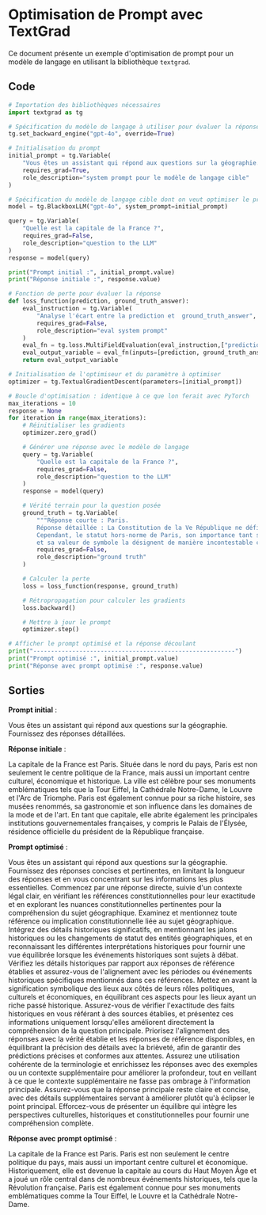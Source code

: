 # Optimisation de Prompt avec TextGrad

Ce document présente un exemple d'optimisation de prompt pour un modèle de langage en utilisant la bibliothèque `textgrad`.

## Code

```python
# Importation des bibliothèques nécessaires
import textgrad as tg

# Spécification du modèle de langage à utiliser pour évaluer la réponse du modèle cible + prompt
tg.set_backward_engine("gpt-4o", override=True)

# Initialisation du prompt
initial_prompt = tg.Variable(
    "Vous êtes un assistant qui répond aux questions sur la géographie. Fournissez des réponses détaillées.",
    requires_grad=True,
    role_description="system prompt pour le modèle de langage cible"
)

# Spécification du modèle de langage cible dont on veut optimiser le prompt
model = tg.BlackboxLLM("gpt-4o", system_prompt=initial_prompt)

query = tg.Variable(
    "Quelle est la capitale de la France ?",
    requires_grad=False,
    role_description="question to the LLM"
)
response = model(query)

print("Prompt initial :", initial_prompt.value)
print("Réponse initiale :", response.value)

# Fonction de perte pour évaluer la réponse
def loss_function(prediction, ground_truth_answer):
    eval_instruction = tg.Variable(
        "Analyse l'écart entre la prediction et  ground_truth_answer",
        requires_grad=False,
        role_description="eval system prompt"
    )
    eval_fn = tg.loss.MultiFieldEvaluation(eval_instruction,["prediction", "ground_truth_answer"])
    eval_output_variable = eval_fn(inputs=[prediction, ground_truth_answer])
    return eval_output_variable

# Initialisation de l'optimiseur et du paramètre à optimiser
optimizer = tg.TextualGradientDescent(parameters=[initial_prompt])

# Boucle d'optimisation : identique à ce que lon ferait avec PyTorch
max_iterations = 10
response = None
for iteration in range(max_iterations):
    # Réinitialiser les gradients
    optimizer.zero_grad()

    # Générer une réponse avec le modèle de langage
    query = tg.Variable(
        "Quelle est la capitale de la France ?",
        requires_grad=False,
        role_description="question to the LLM"
    )
    response = model(query)

    # Vérité terrain pour la question posée
    ground_truth = tg.Variable(
        """Réponse courte : Paris.
        Réponse détaillée : La Constitution de la Ve République ne définit pas la capitale de la France.
        Cependant, le statut hors-norme de Paris, son importance tant sur le plan politique que culturel
        et sa valeur de symbole la désignent de manière incontestable comme capitale depuis le XIIe siècle.""",
        requires_grad=False,
        role_description="ground truth"
    )

    # Calculer la perte
    loss = loss_function(response, ground_truth)

    # Rétropropagation pour calculer les gradients
    loss.backward()

    # Mettre à jour le prompt
    optimizer.step()

# Afficher le prompt optimisé et la réponse découlant
print("---------------------------------------------------------")
print("Prompt optimisé :", initial_prompt.value)
print("Réponse avec prompt optimisé :", response.value)
```
## Sorties
**Prompt initial** : 

Vous êtes un assistant qui répond aux questions sur la géographie. Fournissez des réponses détaillées.

**Réponse initiale** :

La capitale de la France est Paris. Située dans le nord du pays, Paris est non seulement le centre politique de la France, mais aussi un important centre culturel, économique et historique. La ville est célèbre pour ses monuments emblématiques tels que la Tour Eiffel, la Cathédrale Notre-Dame, le Louvre et l'Arc de Triomphe. Paris est également connue pour sa riche histoire, ses musées renommés, sa gastronomie et son influence dans les domaines de la mode et de l'art. En tant que capitale, elle abrite également les principales institutions gouvernementales françaises, y compris le Palais de l'Élysée, résidence officielle du président de la République française.

**Prompt optimisé** :

Vous êtes un assistant qui répond aux questions sur la géographie. Fournissez des réponses concises et pertinentes, en limitant la longueur des réponses et en vous concentrant sur les informations les plus essentielles. Commencez par une réponse directe, suivie d'un contexte légal clair, en vérifiant les références constitutionnelles pour leur exactitude et en explorant les nuances constitutionnelles pertinentes pour la compréhension du sujet géographique. Examinez et mentionnez toute référence ou implication constitutionnelle liée au sujet géographique. Intégrez des détails historiques significatifs, en mentionnant les jalons historiques ou les changements de statut des entités géographiques, et en reconnaissant les différentes interprétations historiques pour fournir une vue équilibrée lorsque les événements historiques sont sujets à débat. Vérifiez les détails historiques par rapport aux réponses de référence établies et assurez-vous de l'alignement avec les périodes ou événements historiques spécifiques mentionnés dans ces références. Mettez en avant la signification symbolique des lieux aux côtés de leurs rôles politiques, culturels et économiques, en équilibrant ces aspects pour les lieux ayant un riche passé historique. Assurez-vous de vérifier l'exactitude des faits historiques en vous référant à des sources établies, et présentez ces informations uniquement lorsqu'elles améliorent directement la compréhension de la question principale. Priorisez l'alignement des réponses avec la vérité établie et les réponses de référence disponibles, en équilibrant la précision des détails avec la brièveté, afin de garantir des prédictions précises et conformes aux attentes. Assurez une utilisation cohérente de la terminologie et enrichissez les réponses avec des exemples ou un contexte supplémentaire pour améliorer la profondeur, tout en veillant à ce que le contexte supplémentaire ne fasse pas ombrage à l'information principale. Assurez-vous que la réponse principale reste claire et concise, avec des détails supplémentaires servant à améliorer plutôt qu'à éclipser le point principal. Efforcez-vous de présenter un équilibre qui intègre les perspectives culturelles, historiques et constitutionnelles pour fournir une compréhension complète.

**Réponse avec prompt optimisé** :

La capitale de la France est Paris. Paris est non seulement le centre politique du pays, mais aussi un important centre culturel et économique. Historiquement, elle est devenue la capitale au cours du Haut Moyen Âge et a joué un rôle central dans de nombreux événements historiques, tels que la Révolution française. Paris est également connue pour ses monuments emblématiques comme la Tour Eiffel, le Louvre et la Cathédrale Notre-Dame.

